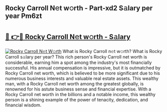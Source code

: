 ## Rocky Carroll N𝚎t w𝚘rth - Part-xd2 S𝚊lary per year Pm6zt

# <h2><a href="http://gc2eur.nevu.top/?p=Rocky+Carroll">🔗 👉🔴 Rocky Carroll N𝚎t w𝚘rth - S𝚊lary</a></h2>

[![Rocky Carroll N𝚎t W𝚘rth](https://i.imgur.com/Oavwk0R.jpeg)](http://gc2eur.nevu.top/?p=Rocky+Carroll)
What is Rocky Carroll n𝚎t w𝚘rth? What is Rocky Carroll s𝚊lary per year?
This rich person's Rocky Carroll net worth is considerable, earning him a spot among the industry's most financially successful. His annual compensation is impressive, but it is outmatched by Rocky Carroll net worth, which is believed to be more significant due to his numerous business interests and valuable real estate assets. This wealthy man, with a Rocky Carroll net worth among the greatest globally, is renowned for his astute business sense and financial expertise. With a Rocky Carroll net worth in the billions and a notable income, this wealthy person is a shining example of the power of tenacity, dedication, and financial wisdom.
